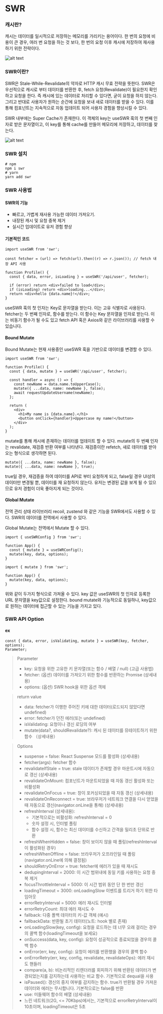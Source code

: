 # SWR

### 캐시란?

캐시는 데이터를 일시적으로 저장하는 메모리를 가리키는 용어이다.
한 번의 요청에 비용이 큰 경우, 여러 번 요청을 하는 것 보다, 한 번의 요청 이후 캐시에 저장하여 재사용 하기 위한 전략이다.

![alt text](/img/cash.png)

### SWR이란?

SWR은 Stale-While-Revalidate의 약자로 HTTP 캐시 무효 전략을 뜻한다.
SWR은 우선적으로 캐시로 부터 데이터를 반환한 후, fetch 요청(Revalidate)이 필요한지 확인하고 요청을 한다.
즉 캐시에 있는 데이터로 처리할 수 있다면, 굳이 요청을 하지 않는다.
그리고 반대로 사용자가 원하는 순간에 요청을 보내 새로 데이터를 받을 수 있다.
이를 통해 컴포넌트는 지속적으로 자동 업데이트 되어 사용자 경험을 향상시킬 수 있다.

SWR 내부에는 Super Cache가 존재한다.
이 객체의 key는 useSWR 훅의 첫 번째 인자로 받은 문자열이고, 이 key를 통해 cache를 만들어 메모리에 저장하고, 데이터를 찾는다.

![alt text](/img/SWR.png)

### SWR 설치

```tsx
# npm
npm i swr
# yarn
yarn add swr
```

### SWR 사용법

#### SWR의 기능

- 빠르고, 가볍게 재사용 가능한 데이터 가져오기.
- 내장된 캐시 및 요청 중복 제거
- 실시간 업데이트로 유저 경험 향상

#### 기본적인 코드

```tsx
import useSWR from 'swr';

const fetcher = (url) => fetch(url).then((r) => r.json()); // fetch 내장 API 사용

function Profile() {
  const { data, error, isLoading } = useSWR('/api/user', fetcher);

  if (error) return <div>failed to load</div>;
  if (isLoading) return <div>loading...</div>;
  return <div>hello {data.name}!</div>;
}
```

useSWR 훅의 첫 인자는 Key로 문자열을 받는다. 이는 고유 식별자로 사용된다.
fetcher는 두 번째 인자로, 함수를 받는다. 이 함수는 Key 문자열을 인자로 받는다. 이는 비동기 함수가 될 수도 있고 fetch API 혹은 Axios와 같은 라이브러리를 사용할 수 있습니다.

#### Bound Mutate

Bound Mutate는 현재 사용중인 useSWR 훅을 기반으로 데이터를 변경할 수 있다.

```tsx
import useSWR from 'swr';

function Profile() {
  const { data, mutate } = useSWR('/api/user', fetcher);

  const handler = async () => {
    const newName = data.name.toUpperCase();
    mutate({ ...data, name: newName }, false);
    await requestUpdateUsername(newName);
  };

  return (
    <div>
      <h1>My name is {data.name}.</h1>
      <button onClick={handler}>Uppercase my name!</button>
    </div>
  );
}
```

mutate를 통해 캐시에 존재하는 데이터를 업데이트 할 수 있다.
mutate의 두 번째 인자는 revalidate, 재검증 반환 여부를 나타낸다. 재검증이란 refetch, 새로 데이터를 받아오는 형식으로 생각하면 된다.

```tsx
mutate({ ...data, name: newName }, false);
mutate({ ...data, name: newName }, true);
```

true일 경우, 재검증을 하여 데이터를 API로 부터 요청하게 되고, false일 경우 UI상의 데이터만 변경될 뿐, 데이터를 재 요청하지 않는다.
유저는 변경된 값을 보게 될 수 있으므로 유저 경험이 더욱 좋아지게 되는 것이다.

#### Global Mutate

전역 관리 상태 라이브러리 recoil, zustend 와 같은 기능을 SWR에서도 사용할 수 있다. SWR의 데이터를 전역에서 사용할 수 있다.

Global Mutate는 전역에서 Mutate 할 수 있다.

```tsx
import { useSWRConfig } from 'swr';

function App() {
  const { mutate } = useSWRConfig();
  mutate(key, data, options);
}
```

```tsx
import { mutate } from 'swr';

function App() {
  mutate(key, data, options);
}
```

위와 같이 두가지 형식으로 가져올 수 있다.
key 값은 useSWR의 첫 인자로 등록한 URL 문자열을 key값으로 설정한다.
bound mutate와 기능적으로 동일하나, key값으로 원하는 데이터에 접근할 수 있는 기능을 가지고 있다.

### SWR API Option

#### ex

```tsx
const { data, error, isValidating, mutate } = useSWR(key, fetcher, options);
Parameter;
```

> Parameter
>
> - key: 요청을 위한 고유한 키 문자열(또는 함수 / 배열 / null) (고급 사용법)
> - fetcher: (옵션) 데이터를 가져오기 위한 함수를 반환하는 Promise (상세내용)
> - options: (옵션) SWR hook을 위한 옵션 객체

> return value
>
> - data: fetcher가 이행한 주어진 키에 대한 데이터(로드되지 않았다면 undefined)
> - error: fetcher가 던진 에러(또는 undefined)
> - isValidating: 요청이나 갱신 로딩의 여부
> - mutate(data?, shouldRevalidate?): 캐시 된 데이터를 뮤테이트하기 위한 함수 （상세내용）

> Options
>
> - suspense = false: React Suspense 모드를 활성화 (상세내용)
> - fetcher(args): fetcher 함수
> - revalidateIfStale = true: stale 데이터가 존재할 경우 마운트시에 자동으로 갱신 (상세내용)
> - revalidateOnMount: 컴포넌트가 마운트되었을 때 자동 갱신 활성화 또는 비활성화
> - revalidateOnFocus = true: 창이 포커싱되었을 때 자동 갱신 (상세내용)
> - revalidateOnReconnect = true: 브라우저가 네트워크 연결을 다시 얻었을 때 자동으로 갱신(navigator.onLine을 통해) (상세내용)
> - refreshInterval (상세내용):
>   - 기본적으로는 비활성화: refreshInterval = 0
>   - 숫자 설정 시, 인터벌 폴링
>   - 함수 설정 시, 함수는 최신 데이터를 수신하고 간격을 밀리초 단위로 반환
> - refreshWhenHidden = false: 창이 보이지 않을 때 폴링(refreshInterval이 활성화된 경우)
> - refreshWhenOffline = false: 브라우저가 오프라인일 때 폴링(navigator.onLine에 의해 결정됨)
> - shouldRetryOnError = true: fetcher에 에러가 있을 때 재시도
> - dedupingInterval = 2000: 이 시간 범위내에 동일 키를 사용하는 요청 중복 제거
> - focusThrottleInterval = 5000: 이 시간 범위 동안 단 한 번만 갱신
> - loadingTimeout = 3000: onLoadingSlow 이벤트를 트리거 하기 위한 타임아웃
> - errorRetryInterval = 5000: 에러 재시도 인터벌
> - errorRetryCount: 최대 에러 재시도 수
> - fallback: 다중 폴백 데이터의 키-값 객체 (예시)
> - fallbackData: 반환될 초기 데이터(노트: hook 별로 존재)
> - onLoadingSlow(key, config): 요청을 로드하는 데 너무 오래 걸리는 경우의 콜백 함수(loadingTimeout을 보세요)
> - onSuccess(data, key, config): 요청이 성공적으로 종료되었을 경우의 콜백 함수
> - onError(err, key, config): 요청이 에러를 반환했을 경우의 콜백 함수
> - onErrorRetry(err, key, config, revalidate, revalidateOps): 에러 재시도 핸들러
> - compare(a, b): 비논리적인 리렌더러를 회피하기 위해 반환된 데이터가 변경되었는지를 감지하는데 사용하는 비교 함수. 기본적으로 dequal을 사용
> - isPaused(): 갱신의 중지 여부를 감지하는 함수. true가 반환될 경우 가져온 데이터와 에러는 무시합니다. 기본적으로는 false를 반환
> - use: 미들웨어 함수의 배열 (상세내용)
> - 느린 네트워크(2G, <= 70Kbps)에서는, 기본적으로 errorRetryInterval이 10초이며, loadingTimeout은 5초
